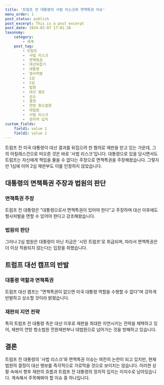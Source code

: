 ```yaml
---
title: '트럼프 전 대통령의 사법 리스크와 면책특권 이슈'
menu_order: 1
post_status: publish
post_excerpt: This is a post excerpt
post_date: 2024-02-07 17:01:36
taxonomy:
    category:
        - 세계
    post_tag:
        - 트럼프
        -  사법 리스크
        -  면책특권
        -  대선뒤집기
        -  대통령
        -  형사처벌
        -  1심
        -  2심
        -  법원
        -  대선 캠프
        -  상소
        -  결정
        -  연방 항소법원
        -  대법원
        -  사법 리스크
        -  정치적 입지
custom_fields:
    field1: value 1
    field2: value 2
---
```



트럼프 전 미국 대통령이 대선 결과를 뒤집으려 한 혐의로 재판을 받고 있는 가운데, 그의 아킬레스건으로 떠오른 것은 바로 '사법 리스크'입니다. 대통령으로 있을 당시면서도 트럼프는 자신에게 책임을 물을 수 없다는 주장으로 면책특권을 주장해왔습니다. 그렇지만 1심에 이어 2심 재판부도 이를 인정하지 않았습니다.

## 대통령의 면책특권 주장과 법원의 판단

### 면책특권 주장
트럼프 전 대통령은 "대통령으로서 면책특권이 있어야 한다"고 주장하며 대선 이후에도 형사처벌을 면할 수 있어야 한다고 강조해왔습니다.

### 법원의 판단
그러나 2심 법원은 대통령이 아닌 지금은 '시민 트럼프'로 취급되며, 따라서 면책특권은 더 이상 적용되지 않는다는 입장을 취했습니다.

## 트럼프 대선 캠프의 반발

### 대통령 역할과 면책특권
트럼프 대선 캠프는 "면책특권이 없으면 미국 대통령 역할을 수행할 수 없다"며 강하게 반발하고 상소할 것이라 밝혔습니다.

### 재판의 지연 전략
특히 트럼프 전 대통령 측은 대선 이후로 재판을 최대한 지연시키는 전략을 채택하고 있어, 재판이 연방 항소법원 전원재판부나 대법원으로 넘어가는 것을 방해하고 있습니다.

## 결론

트럼프 전 대통령의 '사법 리스크'와 면책특권 이슈는 여전히 논란이 되고 있지만, 현재 법원의 결정이 대선 행보를 즉각적으로 가로막을 것으로 보이지는 않습니다. 이러한 상황 속에서 향후 재판의 흐름과 트럼프 전 대통령의 정치적 입지는 미지수로 남아있습니다. 계속해서 주목해봐야 할 이슈 중 하나입니다.
